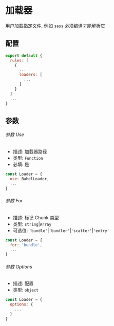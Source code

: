 # 加载器

用户加载指定文件, 例如 `sass` 必须编译才能解析它

## 配置

```javascript
export default {
  rules: [
    {
      ...
      loaders: [
        ...
      ]
    }
  ]
  ...
}
```

## 参数

###### 参数 Use

- 描述: 加载器路径
- 类型: `Function`
- 必填: 是

```javascript
const Loader = {
  use: BabelLoader,
  ...
}
```

###### 参数 For

- 描述: 标记 Chunk 类型
- 类型: `string`|`Array`
- 可选值: `'bundle'`|`'bundler'`|`'scatter'`|`'entry'`

```javascript
const Loader = {
  for: 'bundle',
  ...
}
```

###### 参数 Options

- 描述: 配置
- 类型: `object`

```javascript
const Loader = {
  options: {
    ...
  }
}
```
